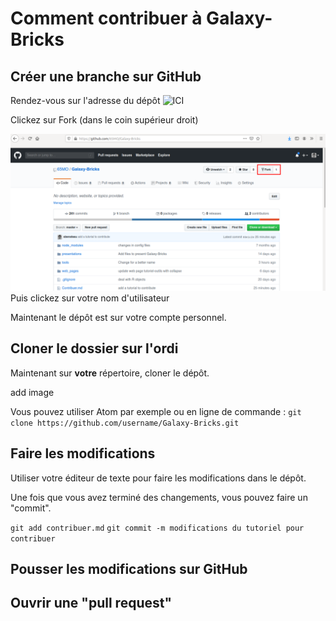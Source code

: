 # Comment contribuer à Galaxy-Bricks

## Créer une branche sur GitHub

Rendez-vous sur l'adresse du dépôt ![ICI](https://github.com/65MO/Galaxy-Bricks)

Clickez sur Fork (dans le coin supérieur droit)  

![Fork](images/Fork.png)
Puis clickez sur votre nom d'utilisateur  





Maintenant le dépôt est sur votre compte personnel.

## Cloner le dossier sur l'ordi

Maintenant sur **votre** répertoire, cloner le dépôt.

add image

Vous pouvez utiliser Atom par exemple ou en ligne de commande : `git clone https://github.com/username/Galaxy-Bricks.git`

## Faire les modifications

Utiliser votre éditeur de texte pour faire les modifications dans le dépôt.

Une fois que vous avez terminé des changements, vous pouvez faire un "commit".

`git add contribuer.md`
`git commit -m modifications du tutoriel pour contribuer`

## Pousser les modifications sur GitHub

## Ouvrir une "pull request"
